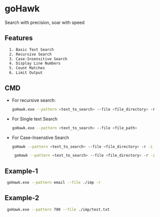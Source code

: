# goHawk
Search with precision, soar with speed

## Features
```sh
  1. Basic Text Search
  2. Recursive Search
  3. Case-Insensitive Search
  4. Display Line Numbers
  5. Count Matches
  6. Limit Output
```
## CMD
- For recursive search:
  ```sh
  goHawk.exe --pattern <text_to_search> --file <file_directory> -r
  ```
- For Single text Search
   ```sh
   goHawk.exe --pattern <text_to_search> --file <file_path>
   ```
- For Case-Insenstive  Search
  ```sh
  goHawk --pattern <text_to_search> --file <file_directory> -r -i

   goHawk --pattern <text_to_search> --file <file_directory> -r -i

  ```
## Example-1
 ```sh
  goHawk.exe --pattern email --file ./imp -r
 ```
## Example-2
 ```sh
  goHawk.exe --pattern 700 --file ./imp/test.txt
 ```

